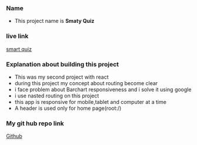### Name
- This project name is **Smaty Quiz**

### live link
[smart quiz](https://smart-quiz-37c28e.netlify.app/)

### Explanation about building this project
- This was my second project with react
- during this project my concept about routing become clear
- i face problem about Barchart responsiveness and i solve it using google
- i use nasted routing on this project
- this app is responsive for mobile,tablet and computer at a time
- A header is used only for home page(root:/)

### My git hub repo link

[Github](https://github.com/programming-hero-web-course2/b6-quiz-crackerz-BayajidAlam)


